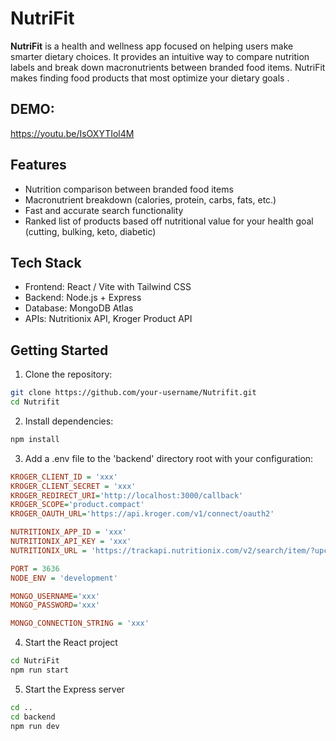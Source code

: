# NutriFit

**NutriFit** is a health and wellness app focused on helping users make smarter dietary choices. It provides an intuitive way to compare nutrition labels and break down macronutrients between branded food items. NutriFit makes finding food products that most optimize your dietary goals .

## DEMO:
https://youtu.be/IsOXYTIol4M

## Features

- Nutrition comparison between branded food items
- Macronutrient breakdown (calories, protein, carbs, fats, etc.)
- Fast and accurate search functionality
- Ranked list of products based off nutritional value for your health goal (cutting, bulking, keto, diabetic)

## Tech Stack

- Frontend: React / Vite with Tailwind CSS
- Backend: Node.js + Express
- Database: MongoDB Atlas
- APIs: Nutritionix API, Kroger Product API

## Getting Started

1. Clone the repository:
```bash
git clone https://github.com/your-username/Nutrifit.git
cd Nutrifit
```
2. Install dependencies:
```bash
npm install
```
3. Add a .env file to the 'backend' directory root with your configuration:

```ini
KROGER_CLIENT_ID = 'xxx'
KROGER_CLIENT_SECRET = 'xxx'
KROGER_REDIRECT_URI='http://localhost:3000/callback'
KROGER_SCOPE='product.compact'
KROGER_OAUTH_URL='https://api.kroger.com/v1/connect/oauth2'

NUTRITIONIX_APP_ID = 'xxx'
NUTRITIONIX_API_KEY = 'xxx'
NUTRITIONIX_URL = 'https://trackapi.nutritionix.com/v2/search/item/?upc='

PORT = 3636
NODE_ENV = 'development'

MONGO_USERNAME='xxx'
MONGO_PASSWORD='xxx'

MONGO_CONNECTION_STRING = 'xxx'
```
4. Start the React project
```bash
cd NutriFit
npm run start
```
5. Start the Express server
```bash
cd ..
cd backend
npm run dev
```
